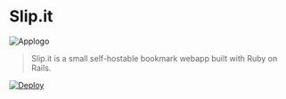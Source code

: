 # Slip.it

![Applogo](https://user-images.githubusercontent.com/982850/32491371-ccdc9c72-c3f9-11e7-8636-4737533b7439.png)

> Slip.it is a small self-hostable bookmark webapp built with Ruby on Rails.  

[![Deploy](https://www.herokucdn.com/deploy/button.svg)](https://heroku.com/deploy)
